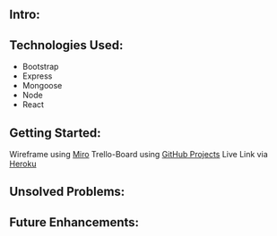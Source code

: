 ## Intro:

## Technologies Used:

- Bootstrap
- Express
- Mongoose
- Node
- React

## Getting Started:

Wireframe using [Miro](https://miro.com/app/board/uXjVO65UKTM=/)
Trello-Board using [GitHub Projects](https://github.com/g0livax27/Follow-App/projects/1)
Live Link via [Heroku]()

## Unsolved Problems:

## Future Enhancements:
